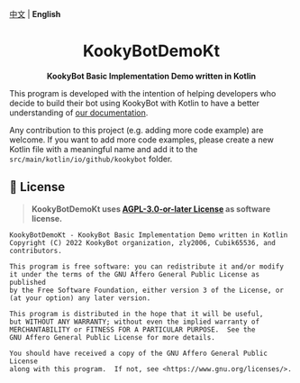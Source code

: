 [中文](README.md) | **English**

<h1 align="center">KookyBotDemoKt</h1>

<p align="center"> 
  <b>KookyBot Basic Implementation Demo written in Kotlin</b>
</p>

This program is developed with the intention of helping developers who decide to build their bot using KookyBot with 
Kotlin to have a better understanding of [our documentation](https://kookybot.rtfd.io).

Any contribution to this project (e.g. adding more code example) are welcome. If you want to add more code examples,
please create a new Kotlin file with a meaningful name and add it to the `src/main/kotlin/io/github/kookybot` folder.

## 📜 License

> **KookyBotDemoKt uses [AGPL-3.0-or-later License](LICENSE) as software license.**

``` text
KookyBotDemoKt - KookyBot Basic Implementation Demo written in Kotlin
Copyright (C) 2022 KookyBot organization, zly2006, Cubik65536, and contributors.

This program is free software: you can redistribute it and/or modify
it under the terms of the GNU Affero General Public License as published
by the Free Software Foundation, either version 3 of the License, or
(at your option) any later version.

This program is distributed in the hope that it will be useful,
but WITHOUT ANY WARRANTY; without even the implied warranty of
MERCHANTABILITY or FITNESS FOR A PARTICULAR PURPOSE.  See the
GNU Affero General Public License for more details.

You should have received a copy of the GNU Affero General Public License
along with this program.  If not, see <https://www.gnu.org/licenses/>.
```
